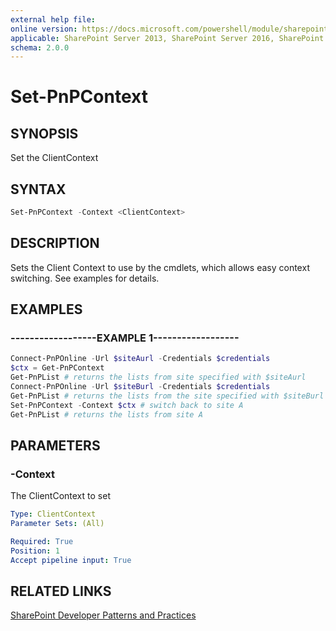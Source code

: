 ```yaml
---
external help file:
online version: https://docs.microsoft.com/powershell/module/sharepoint-pnp/set-pnpcontext
applicable: SharePoint Server 2013, SharePoint Server 2016, SharePoint Server 2019, SharePoint Online
schema: 2.0.0
---
```

# Set-PnPContext

## SYNOPSIS
Set the ClientContext

## SYNTAX 

```powershell
Set-PnPContext -Context <ClientContext>
```

## DESCRIPTION
Sets the Client Context to use by the cmdlets, which allows easy context switching. See examples for details.

## EXAMPLES

### ------------------EXAMPLE 1------------------
```powershell
Connect-PnPOnline -Url $siteAurl -Credentials $credentials
$ctx = Get-PnPContext
Get-PnPList # returns the lists from site specified with $siteAurl
Connect-PnPOnline -Url $siteBurl -Credentials $credentials
Get-PnPList # returns the lists from the site specified with $siteBurl
Set-PnPContext -Context $ctx # switch back to site A
Get-PnPList # returns the lists from site A
```



## PARAMETERS

### -Context
The ClientContext to set

```yaml
Type: ClientContext
Parameter Sets: (All)

Required: True
Position: 1
Accept pipeline input: True
```

## RELATED LINKS

[SharePoint Developer Patterns and Practices](https://aka.ms/sppnp)